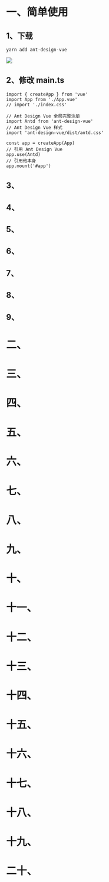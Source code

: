 # 一、简单使用

## 1、下载

`yarn add ant-design-vue`

![](https://openlist.yuehai.fun:63/d/TakeDown/Web/UI%E7%BB%84%E4%BB%B6%E5%BA%93/attachments/Pasted%20image%2020230725130116.png)

## 2、修改 main.ts

```tsx
import { createApp } from 'vue'
import App from './App.vue'
// import './index.css'

// Ant Design Vue 全局完整注册
import Antd from 'ant-design-vue'
// Ant Design Vue 样式
import 'ant-design-vue/dist/antd.css'

const app = createApp(App)
// 引用 Ant Design Vue
app.use(Antd)
// 引用他本身
app.mount('#app')
```

## 3、

## 4、

## 5、

## 6、

## 7、

## 8、

## 9、

# 二、

# 三、

# 四、

# 五、

# 六、

# 七、

# 八、

# 九、

# 十、

# 十一、

# 十二、

# 十三、

# 十四、

# 十五、

# 十六、

# 十七、

# 十八、

# 十九、

# 二十、
